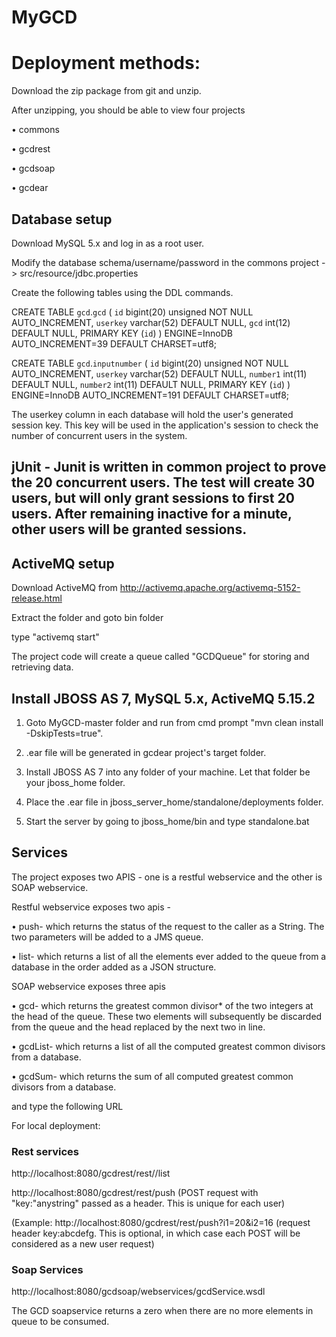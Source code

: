 # MyGCD

# Deployment methods:

Download the zip package from git and unzip.

After unzipping, you should be able to view four projects

• commons

• gcdrest

• gcdsoap

• gcdear

## Database setup

Download MySQL 5.x and log in as a root user. 

Modify the database schema/username/password in the commons project -> src/resource/jdbc.properties 

Create the following tables using the DDL commands.

CREATE TABLE `gcd`.`gcd` (
  `id` bigint(20) unsigned NOT NULL AUTO_INCREMENT,
  `userkey` varchar(52) DEFAULT NULL,
  `gcd` int(12) DEFAULT NULL,
  PRIMARY KEY (`id`)
) ENGINE=InnoDB AUTO_INCREMENT=39 DEFAULT CHARSET=utf8;

CREATE TABLE `gcd`.`inputnumber` (
  `id` bigint(20) unsigned NOT NULL AUTO_INCREMENT,
  `userkey` varchar(52) DEFAULT NULL,
  `number1` int(11) DEFAULT NULL,
  `number2` int(11) DEFAULT NULL,
  PRIMARY KEY (`id`)
) ENGINE=InnoDB AUTO_INCREMENT=191 DEFAULT CHARSET=utf8;


The userkey column in each database will hold the user's generated session key. 
This key will be used in the application's session to check the number of concurrent users in the system.

## jUnit - Junit is written in common project to prove the 20 concurrent users. The test will create 30 users, but will only grant sessions to first 20 users. After remaining inactive for a minute, other users will be granted sessions.

## ActiveMQ setup

Download ActiveMQ from http://activemq.apache.org/activemq-5152-release.html

Extract the folder and goto bin folder

type "activemq start"

The project code will create a queue called "GCDQueue" for storing and retrieving data.

## Install JBOSS AS 7, MySQL 5.x, ActiveMQ 5.15.2

1) Goto MyGCD-master folder and run from cmd prompt "mvn clean install -DskipTests=true".

2) .ear file will be generated in gcdear project's target folder.

3) Install JBOSS AS 7 into any folder of your machine. Let that folder be your jboss_home folder.

4) Place the .ear file in jboss_server_home/standalone/deployments folder.

5) Start the server by going to jboss_home/bin and type standalone.bat

## Services

The project exposes two APIS - one is a restful webservice and the other is SOAP webservice.

Restful webservice exposes two apis - 

•	push-	which returns the status of the request to the caller as a String. The two parameters will be added to a JMS queue.

• list-	which returns a list of all the elements ever added to the queue from a database in the order added as a JSON structure. 

SOAP webservice exposes three apis

•	gcd- which returns the greatest common divisor* of the two integers at the head of the queue. These two elements will subsequently be discarded from the queue and the head replaced by the next two in line.

•	gcdList- which returns a list of all the computed greatest common divisors from a database. 

•	gcdSum- which returns the sum of all computed greatest common divisors from a database.

and type the following URL

For local deployment:

### Rest services

http://localhost:8080/gcdrest/rest//list

http://localhost:8080/gcdrest/rest/push (POST request with "key:"anystring" passed as a header. This is unique for each user)

(Example: http://localhost:8080/gcdrest/rest/push?i1=20&i2=16 (request header key:abcdefg. This is optional, in which case each POST will be considered as a new user request)

### Soap Services

http://localhost:8080/gcdsoap/webservices/gcdService.wsdl

The GCD soapservice returns a zero when there are no more elements in queue to be consumed.
